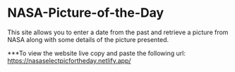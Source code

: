 # NASA-Picture-of-the-Day
This site allows you to enter a date from the past and retrieve a picture from NASA along with some details of the picture presented.

***To view the website live copy and paste the following url:
https://nasaselectpicfortheday.netlify.app/
